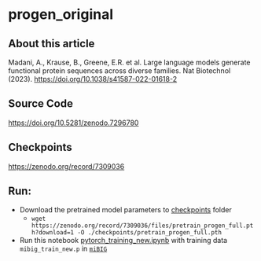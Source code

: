 # progen_original
## About this article
Madani, A., Krause, B., Greene, E.R. et al. Large language models generate functional protein sequences across diverse families. Nat Biotechnol (2023). https://doi.org/10.1038/s41587-022-01618-2
## Source Code
https://doi.org/10.5281/zenodo.7296780
## Checkpoints
https://zenodo.org/record/7309036

## Run:
* Download the pretrained model parameters to [checkpoints](./checkpoints) folder
  * ```wget https://zenodo.org/record/7309036/files/pretrain_progen_full.pth?download=1 -O ./checkpoints/pretrain_progen_full.pth```
* Run this notebook [pytorch_training_new.ipynb](progen_code/pytorch_training_new.ipynb) with training data `mibig_train_new.p` in [`miBIG`](./miBIG/)

